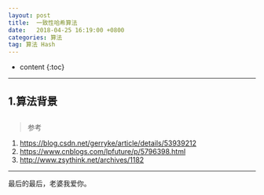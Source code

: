 ```yaml
---
layout: post
title:  一致性哈希算法
date:   2018-04-25 16:19:00 +0800
categories: 算法
tag: 算法 Hash
---
```


* content
{:toc}
<hr>

1.算法背景
------------------------------------

## 







> 参考

1. https://blog.csdn.net/gerryke/article/details/53939212
2. https://www.cnblogs.com/lpfuture/p/5796398.html
3. http://www.zsythink.net/archives/1182


<hr>
​最后的最后，老婆我爱你。








